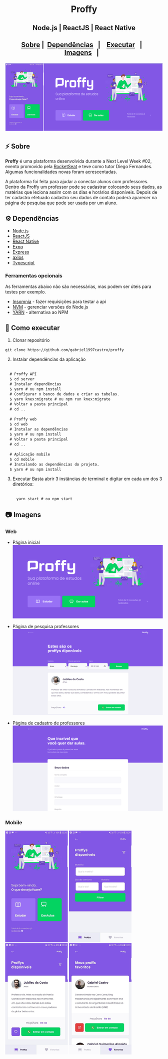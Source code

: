 <h1 align="center">
     Proffy
</h1>
<h2 align="center"> Node.js | ReactJS | React Native <h2>
<p align="center">
  <a href="#zap-sobre">Sobre</a>&nbsp;|&nbsp;
  <a href="#gear-dependências">Dependências</a>&nbsp;&nbsp;&nbsp;|&nbsp;&nbsp;&nbsp;
  <a href="#rocket-como-executar">Executar</a>&nbsp;&nbsp;&nbsp;|&nbsp;&nbsp;&nbsp;
  <a href="#camera-imagens">Imagens</a>&nbsp;&nbsp;&nbsp;|&nbsp;&nbsp;&nbsp;
</p>
 
![Proffy](https://github.com/gabriel1997castro/proffy/blob/master/assets/cover.PNG?raw=true)

## :zap: Sobre

**Proffy** é uma plataforma desenvolvida durante a Next Level Week #02, evento promovido pela [RocketSeat](https://rocketseat.com.br/) e teve como tutor Diego Fernandes.
Algumas funcionalidades novas foram acrescentadas.

A plataforma foi feita para ajudar a conectar alunos com professores. 
Dentro da Proffy um professor pode se cadastrar colocando seus dados, as matérias que leciona assim com os dias e horários disponíveis.
Depois de ter cadastro efetuado cadastro seu dados de contato poderá aparecer na página de pesquisa que pode ser usada por um aluno.


## :gear: Dependências

-  [Node.js](https://nodejs.org/en/)
-  [ReactJS](https://reactjs.org/)
-  [React Native](http://facebook.github.io/react-native/)
-  [Expo](https://expo.io/)
-  [Express](https://expressjs.com/)
-  [axios](https://github.com/axios/axios)
-  [Typescript](https://www.typescriptlang.org/)

### Ferramentas opcionais
As ferramentas abaixo não são necessárias, mas podem ser úteis para testes por exemplo.
- [Insomnia](https://insomnia.rest/) - fazer requisições para testar a api
- [NVM](https://github.com/nvm-sh/nvm) - gerenciar versões do Node.js
- [YARN](https://yarnpkg.com/) - alternativa ao NPM

## :rocket: Como executar
1. Clonar repositório

<pre><code>git clone https://github.com/gabriel1997castro/proffy</code></pre>

2. Instalar dependências da aplicação

<pre><code>
  # Proffy API
  $ cd server
  # Instalar dependências
  $ yarn # ou npm install
  # Configurar o banco de dados e criar as tabelas.
  $ yarn knex:migrate # ou npm run knex:migrate
  # Voltar a pasta principal
  # cd ..
  
  # Proffy web
  $ cd web
  # Instalar as dependências
  $ yarn # ou npm install
  # Voltar a pasta principal
  # cd ..

  # Aplicação mobile
  $ cd mobile
  # Instalando as dependências do projeto.
  $ yarn # ou npm install
</code></pre>

3. Executar
     Basta abrir 3 instâncias de terminal e digitar em cada um dos 3 diretórios:
<pre><code>
     yarn start # ou npm start
</code></pre>

## :camera: Imagens

### Web

* Página inicial
![Página incial do proffy](https://github.com/gabriel1997castro/proffy/blob/master/assets/web1.PNG?raw=true)


* Página de pesquisa professores
![Pesquisa](https://github.com/gabriel1997castro/proffy/blob/master/assets/web2.PNG?raw=true)


* Página de cadastro de professores
![Cadastro](https://github.com/gabriel1997castro/proffy/blob/master/assets/web3.PNG?raw=true)

### Mobile
<div class="display=flex; justify-content=space-between;">
     <img src="./assets/mobile1.jpg" alt="Tela inicial" width="200" />
     <img src="./assets/mobile2.jpg" alt="Tela de pesquisa" width="200" />
     <img src="./assets/mobile3.jpg" alt="Professores disponíveis" width="200" />
     <img src="./assets/mobile4.jpg" alt="Professores favoritos" width="200" />
</div>


